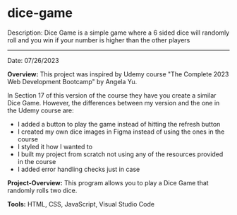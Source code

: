 # dice-game
Description: Dice Game is a simple game where a 6 sided dice will randomly roll and you win if your number is higher than the other players

---

Date: 07/26/2023

**Overview:** This project was inspired by Udemy course "The Complete 2023 Web Development Bootcamp" by Angela Yu.
  
In Section 17 of this version of the course they have you create a similar Dice Game. However,
the differences between my version and the one in the Udemy course are:
  - I added a button to play the game instead of hitting the refresh button
  - I created my own dice images in Figma instead of using the ones in the course
  - I styled it how I wanted to
  - I built my project from scratch not using any of the resources provided in the course
  - I added error handling checks just in case


**Project-Overview:** This program allows you to play a Dice Game that randomly rolls two dice. 

**Tools:** HTML, CSS, JavaScript, Visual Studio Code

